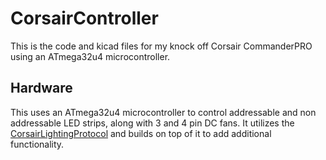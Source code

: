 # CorsairController
This is the code and kicad files for my knock off Corsair CommanderPRO using an ATmega32u4 microcontroller.

## Hardware
This uses an ATmega32u4 microcontroller to control addressable and non addressable LED strips, along with 3 and 4 pin DC fans.  It utilizes the [CorsairLightingProtocol](https://github.com/Legion2/CorsairLightingProtocol) and builds on top of it to add additional functionality.
